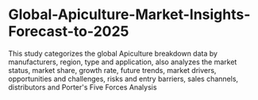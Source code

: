 # Global-Apiculture-Market-Insights-Forecast-to-2025
This study categorizes the global Apiculture breakdown data by manufacturers, region, type and application, also analyzes the market status, market share, growth rate, future trends, market drivers, opportunities and challenges, risks and entry barriers, sales channels, distributors and Porter's Five Forces Analysis

